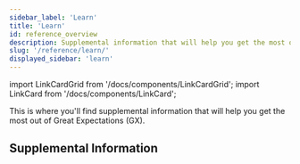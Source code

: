 ```yaml
---
sidebar_label: 'Learn'
title: 'Learn'
id: reference_overview
description: Supplemental information that will help you get the most out of Great Expectations.
slug: '/reference/learn/'
displayed_sidebar: 'learn'
---
```


import LinkCardGrid from '/docs/components/LinkCardGrid';
import LinkCard from '/docs/components/LinkCard';

<p class="DocItem__header-description">This is where you'll find supplemental information that will help you get the most out of Great Expectations (GX).</p>

## Supplemental Information

<LinkCardGrid>
  <LinkCard topIcon label="Expectation classes" description="An overview of the available Expectation classes, why they are helpful, and when they should be used" href="/docs/reference/learn/conceptual_guides/expectation_classes" icon="/img/overview_icon.svg" />
  <LinkCard topIcon label="MetricsProviders" description="An overview of MetricProviders and how they fit in the Expectation software development kit (SDK)" href="/docs/reference/learn/conceptual_guides/metricproviders" icon="/img/overview_icon.svg" />
  <LinkCard topIcon label="Feature and code readiness" description="An overview of how GX determines feature maturity" href="/docs/reference/learn/conceptual_guides/contributing_maturity" icon="/img/overview_icon.svg" />
  <LinkCard topIcon label="Usage statistics" description="Learn what usage statistics are collected and how they are used" href="/docs/reference/learn/usage_statistics" icon="/img/statistics_icon.svg" />
  <LinkCard topIcon label="Glossary" description="An alphabetical list of GX terms and words with definitions" href="/docs/reference/learn/glossary" icon="/img/glossary_icon.svg" />
</LinkCardGrid>




